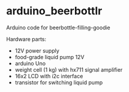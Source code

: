 # arduino_beerbottlr
Arduino code for beerbottle-filling-goodie

Hardware parts:
- 12V power supply
- food-grade liquid pump 12V
- arduino Uno
- weight cell (1 kg) with hx711 signal amplifier
- 16x2 LCD with i2c interface
- transistor for switching liquid pump
